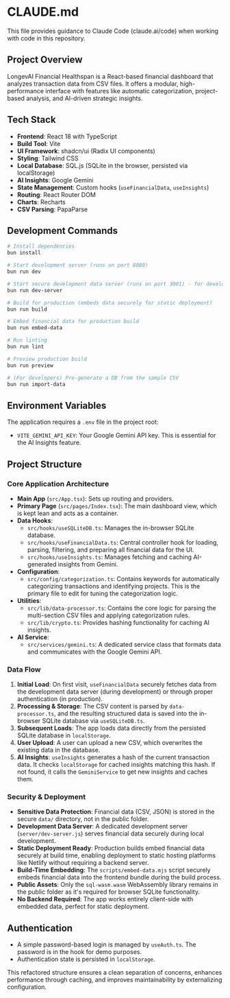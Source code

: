 # CLAUDE.md

This file provides guidance to Claude Code (claude.ai/code) when working with code in this repository.

## Project Overview

LongevAI Financial Healthspan is a React-based financial dashboard that analyzes transaction data from CSV files. It offers a modular, high-performance interface with features like automatic categorization, project-based analysis, and AI-driven strategic insights.

## Tech Stack

- **Frontend**: React 18 with TypeScript
- **Build Tool**: Vite
- **UI Framework**: shadcn/ui (Radix UI components)
- **Styling**: Tailwind CSS
- **Local Database**: SQL.js (SQLite in the browser, persisted via localStorage)
- **AI Insights**: Google Gemini
- **State Management**: Custom hooks (`useFinancialData`, `useInsights`)
- **Routing**: React Router DOM
- **Charts**: Recharts
- **CSV Parsing**: PapaParse

## Development Commands

```bash
# Install dependencies
bun install

# Start development server (runs on port 8080)
bun run dev

# Start secure development data server (runs on port 3001) - for development only
bun run dev-server

# Build for production (embeds data securely for static deployment)
bun run build

# Embed financial data for production build
bun run embed-data

# Run linting
bun run lint

# Preview production build
bun run preview

# (For developers) Pre-generate a DB from the sample CSV
bun run import-data
```

## Environment Variables

The application requires a `.env` file in the project root:

- `VITE_GEMINI_API_KEY`: Your Google Gemini API key. This is essential for the AI Insights feature.

## Project Structure

### Core Application Architecture

- **Main App** (`src/App.tsx`): Sets up routing and providers.
- **Primary Page** (`src/pages/Index.tsx`): The main dashboard view, which is kept lean and acts as a container.
- **Data Hooks**:
  - `src/hooks/useSQLiteDB.ts`: Manages the in-browser SQLite database.
  - `src/hooks/useFinancialData.ts`: Central controller hook for loading, parsing, filtering, and preparing all financial data for the UI.
  - `src/hooks/useInsights.ts`: Manages fetching and caching AI-generated insights from Gemini.
- **Configuration**:
  - `src/config/categorization.ts`: Contains keywords for automatically categorizing transactions and identifying projects. This is the primary file to edit for tuning the categorization logic.
- **Utilities**:
  - `src/lib/data-processor.ts`: Contains the core logic for parsing the multi-section CSV files and applying categorization rules.
  - `src/lib/crypto.ts`: Provides hashing functionality for caching AI insights.
- **AI Service**:
  - `src/services/gemini.ts`: A dedicated service class that formats data and communicates with the Google Gemini API.

### Data Flow

1. **Initial Load**: On first visit, `useFinancialData` securely fetches data from the development data server (during development) or through proper authentication (in production).
2. **Processing & Storage**: The CSV content is parsed by `data-processor.ts`, and the resulting structured data is saved into the in-browser SQLite database via `useSQLiteDB.ts`.
3. **Subsequent Loads**: The app loads data directly from the persisted SQLite database in `localStorage`.
4. **User Upload**: A user can upload a new CSV, which overwrites the existing data in the database.
5. **AI Insights**: `useInsights` generates a hash of the current transaction data. It checks `localStorage` for cached insights matching this hash. If not found, it calls the `GeminiService` to get new insights and caches them.

### Security & Deployment

- **Sensitive Data Protection**: Financial data (CSV, JSON) is stored in the secure `data/` directory, not in the public folder.
- **Development Data Server**: A dedicated development server (`server/dev-server.js`) serves financial data securely during local development.
- **Static Deployment Ready**: Production builds embed financial data securely at build time, enabling deployment to static hosting platforms like Netlify without requiring a backend server.
- **Build-Time Embedding**: The `scripts/embed-data.mjs` script securely embeds financial data into the frontend bundle during the build process.
- **Public Assets**: Only the `sql-wasm.wasm` WebAssembly library remains in the public folder as it's required for browser SQLite functionality.
- **No Backend Required**: The app works entirely client-side with embedded data, perfect for static deployment.

## Authentication

- A simple password-based login is managed by `useAuth.ts`. The password is in the hook for demo purposes.
- Authentication state is persisted in `localStorage`.

This refactored structure ensures a clean separation of concerns, enhances performance through caching, and improves maintainability by externalizing configuration.
